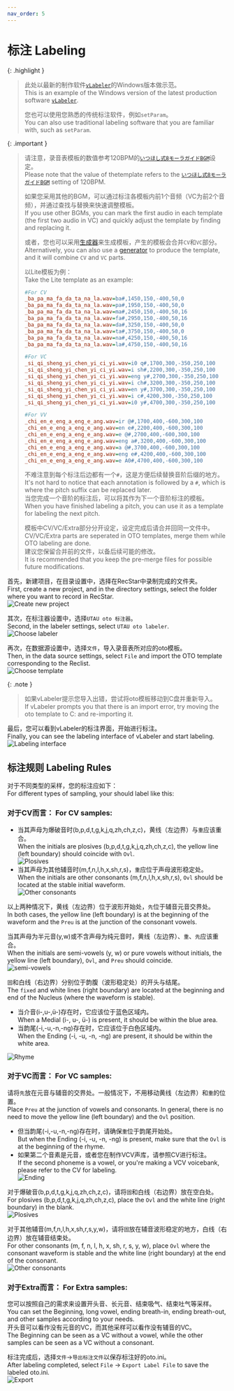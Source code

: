 ```yaml
---
nav_order: 5
---
```


# 标注 Labeling

{: .highlight }
>  此处以最新的制作软件[`vLabeler`](https://github.com/sdercolin/vlabeler)的Windows版本做示范。  
  This is an example of the Windows version of the latest production software [`vLabeler`](https://github.com/sdercolin/vlabeler).  
> 
> 您也可以使用您熟悉的传统标注软件，例如`setParam`。  
  You can also use traditional labeling software that you are familiar with, such as `setParam`.  

{: .important }
> 请注意，录音表模板的数值参考120BPM的[`いつほし式8モーラガイドBGM`](https://bowlroll.net/file/50209)设定。  
  Please note that the value of thetemplate refers to the [`いつほし式8モーラガイドBGM`](https://bowlroll.net/file/50209) setting of 120BPM.  
> 
> 如果您采用其他的BGM，可以通过标注各模板内前1个音频（VC为前2个音频），并通过查找与替换来快速调整模板。  
  If you use other BGMs, you can mark the first audio in each template (the first two audio in VC) and quickly adjust the template by finding and replacing it.  
>
> 或者，您也可以采用[生成器](/mandarin-reclist/generator)来生成模板，产生的模板会合并`CV`和`VC`部分。  
  Alternatively, you can also use a [generator](/mandarin-reclist/generator) to produce the template, and it will combine `CV` and `VC` parts.  
> 
> 以Lite模板为例：  
  Take the Lite template as an example:   
> ```ini
> #For CV
> _ba_pa_ma_fa_da_ta_na_la.wav=ba#,1450,150,-400,50,0
> _ba_pa_ma_fa_da_ta_na_la.wav=pa#,1950,150,-400,50,0
> _ba_pa_ma_fa_da_ta_na_la.wav=ma#,2450,150,-400,50,16
> _ba_pa_ma_fa_da_ta_na_la.wav=fa#,2950,150,-400,50,16
> _ba_pa_ma_fa_da_ta_na_la.wav=da#,3250,150,-400,50,0
> _ba_pa_ma_fa_da_ta_na_la.wav=ta#,3750,150,-400,50,0
> _ba_pa_ma_fa_da_ta_na_la.wav=na#,4250,150,-400,50,16
> _ba_pa_ma_fa_da_ta_na_la.wav=la#,4750,150,-400,50,16
> 
> #For VC
> _si_qi_sheng_yi_chen_yi_ci_yi.wav=i0 q#,1700,300,-350,250,100
> _si_qi_sheng_yi_chen_yi_ci_yi.wav=i sh#,2200,300,-350,250,100
> _si_qi_sheng_yi_chen_yi_ci_yi.wav=eng y#,2700,300,-350,250,100
> _si_qi_sheng_yi_chen_yi_ci_yi.wav=i ch#,3200,300,-350,250,100
> _si_qi_sheng_yi_chen_yi_ci_yi.wav=en y#,3700,300,-350,250,100
> _si_qi_sheng_yi_chen_yi_ci_yi.wav=i c#,4200,300,-350,250,100
> _si_qi_sheng_yi_chen_yi_ci_yi.wav=i0 y#,4700,300,-350,250,100
>
> #For VV
> _chi_en_e_eng_a_eng_e_ang.wav=ir @#,1700,400,-600,300,100
> _chi_en_e_eng_a_eng_e_ang.wav=en e#,2200,400,-600,300,100
> _chi_en_e_eng_a_eng_e_ang.wav=e @#,2700,400,-600,300,100
> _chi_en_e_eng_a_eng_e_ang.wav=eng a#,3200,400,-600,300,100
> _chi_en_e_eng_a_eng_e_ang.wav=a @#,3700,400,-600,300,100
> _chi_en_e_eng_a_eng_e_ang.wav=eng e#,4200,400,-600,300,100
> _chi_en_e_eng_a_eng_e_ang.wav=e A0#,4700,400,-600,300,100
> ```
> 不难注意到每个标注后边都有一个`#`，这是方便后续替换音阶后缀的地方。  
  It's not hard to notice that each annotation is followed by a `#`, which is where the pitch suffix can be replaced later.  
> 当您完成一个音阶的标注后，可以将其作为下一个音阶标注的模板。  
  When you have finished labeling a pitch, you can use it as a template for labeling the next pitch.  
>
> 模板中CV/VC/Extra部分分开设定，设定完成后请合并回同一文件中。  
  CV/VC/Extra parts are seperated in OTO templates, merge them while OTO labeling are done.  
> 建议您保留合并前的文件，以备后续可能的修改。  
  It is recommended that you keep the pre-merge files for possible future modifications.  

首先，新建项目，在目录设置中，选择在RecStar中录制完成的文件夹。  
First, create a new project, and in the directory settings, select the folder where you want to record in RecStar.  
![Create new project](/assets/VL1.webp) 

其次，在标注器设置中，选择`UTAU oto 标注器`。  
Second, in the labeler settings, select `UTAU oto labeler`.  
![Choose labeler](/assets/VL2.webp) 

再次，在数据源设置中，选择`文件`，导入录音表所对应的oto模板。  
Then, in the data source settings, select `File` and import the OTO template corresponding to the Reclist.  
![Choose template](/assets/VL3.webp)

{: .note }
> 如果vLabeler提示您导入出错，尝试将oto模板移动到C盘并重新导入。  
  If vLabeler prompts you that there is an import error, try moving the oto template to C: and re-importing it.  

最后，您可以看到vLabeler的标注界面，开始进行标注。  
Finally, you can see the labeling interface of vLabeler and start labeling.  
![Labeling interface](/assets/VL4.webp)

## 标注规则 Labeling Rules

对于不同类型的采样，您的标注应如下：  
For different types of sampling, your should label like this:  

### 对于CV而言：  For CV samples:  
 
- 当其声母为爆破音时(b,p,d,t,g,k,j,q,zh,ch,z,c)，黄线（左边界）与`重`应该重合。  
  When the initials are plosives (b,p,d,t,g,k,j,q,zh,ch,z,c), the yellow line (left boundary) should coincide with `Ovl`.  
  ![Plosives](/assets/CV1.webp)  
- 当其声母为其他辅音时(m,f,n,l,h,x,sh,r,s)，`重`应位于声母波形稳定处。  
  When the initials are other consonants (m,f,n,l,h,x,sh,r,s), `Ovl` should be located at the stable initial waveform.  
  ![Other consonants](/assets/CV2.webp)  

以上两种情况下，黄线（左边界）位于波形开始处，`先`位于辅音元音交界处。  
In both cases, the yellow line (left boundary) is at the beginning of the waveform and the `Preu` is at the junction of the consonant vowels.  
 
当其声母为半元音(y,w)或不含声母为纯元音时，黄线（左边界）、`重`、`先`应该重合。  
When the initials are semi-vowels (y, w) or pure vowels without initials, the yellow line (left boundary), `Ovl`, and `Preu` should coincide.   
![semi-vowels](/assets/CV3.webp)  

`固`和白线（右边界）分别位于韵腹（波形稳定处）的开头与结尾。  
The `fixed` and white lines (right boundary) are located at the beginning and end of the Nucleus (where the waveform is stable). 
- 当介音(i-,u-,ü-)存在时，它应该位于蓝色区域内。  
  When a Medial (i-, u-, ü-) is present, it should be within the blue area.  
- 当韵尾(-i,-u,-n,-ng)存在时，它应该位于白色区域内。  
  When the Ending (-i, -u, -n, -ng) are present, it should be within the white area.  

![Rhyme](/assets/CV4.webp)  
  
  

### 对于VC而言：  For VC samples:  
  
请将`先`放在元音与辅音的交界处。一般情况下，不用移动黄线（左边界）和`重`的位置。  
Place `Preu` at the junction of vowels and consonants. In general, there is no need to move the yellow line (left boundary) and the `Ovl` position.   
- 但当韵尾(-i,-u,-n,-ng)存在时，请确保`重`位于韵尾开始处。   
  But when the Ending (-i, -u, -n, -ng) is present, make sure that the `Ovl` is at the beginning of the rhyme.  
- 如果第二个音素是元音，或者您在制作VCV声库，请参照CV进行标注。  
  If the second phoneme is a vowel, or you're making a VCV voicebank, please refer to the CV for labeling.  
![Ending](/assets/VC1.webp)  

对于爆破音(b,p,d,t,g,k,j,q,zh,ch,z,c)，请将`固`和白线（右边界）放在空白处。  
For plosives (b,p,d,t,g,k,j,q,zh,ch,z,c), place the `Ovl` and the white line (right boundary) in the blank.  
![Plosives](/assets/VC2.webp)  

对于其他辅音(m,f,n,l,h,x,sh,r,s,y,w)，请将`固`放在辅音波形稳定的地方，白线（右边界）放在辅音结束处。  
For other consonants (m, f, n, l, h, x, sh, r, s, y, w), place `Ovl` where the consonant waveform is stable and the white line (right boundary) at the end of the consonant.  
![Other consonants](/assets/VC3.webp)  
  
  

### 对于Extra而言：  For Extra samples:  

您可以按照自己的需求来设置开头音、长元音、结束吸气、结束吐气等采样。  
You can set the Beginning, long vowel, ending breath-in, ending breath-out, and other samples according to your needs.    
开头音可以看作没有元音的VC，而其他采样可以看作没有辅音的VC。  
The Beginning can be seen as a VC without a vowel, while the other samples can be seen as a VC without a consonant.  
  
标注完成后，选择`文件`->`导出标注文件`以保存标注好的oto.ini。  
After labeling completed, select `File` -> `Export Label File` to save the labeled oto.ini.  
![Export](/assets/VL5.webp) 


